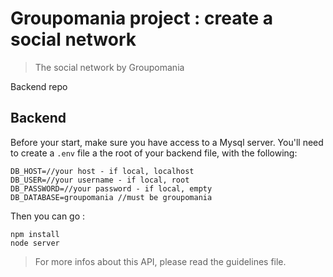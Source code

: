 # Groupomania project : create a social network

> The social network by Groupomania

Backend repo

## Backend

Before your start, make sure you have access to a Mysql server. You'll need to create a ```.env``` file a the root of your backend file, with the following:

```
DB_HOST=//your host - if local, localhost
DB_USER=//your username - if local, root
DB_PASSWORD=//your password - if local, empty
DB_DATABASE=groupomania //must be groupomania
```

Then you can go : 

```
npm install
node server
```

> For more infos about this API, please read the guidelines file.